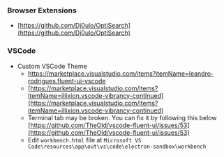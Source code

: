 ### Browser Extensions
- [https://github.com/Dj0ulo/OptiSearch](https://github.com/Dj0ulo/OptiSearch)
### VSCode
- Custom VSCode Theme
  - https://marketplace.visualstudio.com/items?itemName=leandro-rodrigues.fluent-ui-vscode
  - [https://marketplace.visualstudio.com/items?itemName=illixion.vscode-vibrancy-continued](https://marketplace.visualstudio.com/items?itemName=illixion.vscode-vibrancy-continued)
  - Terminal tab may be broken. You can fix it by following this below  
     [https://github.com/TheOld/vscode-fluent-ui/issues/53](https://github.com/TheOld/vscode-fluent-ui/issues/53)
  - Edit `workbench.html` file at `Microsoft VS Code\resources\app\out\vs\code\electron-sandbox\workbench`

